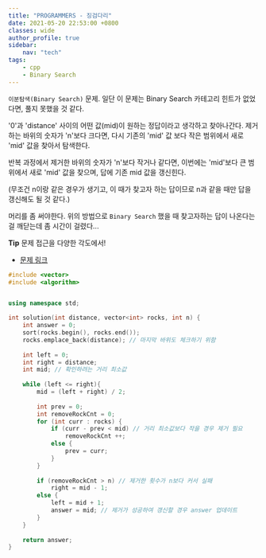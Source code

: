 ```yaml
---
title: "PROGRAMMERS - 징검다리"
date: 2021-05-20 22:53:00 +0800
classes: wide
author_profile: true
sidebar:
    nav: "tech"
tags:
    - cpp
    - Binary Search
---
```


`이분탐색(Binary Search)` 문제. 일단 이 문제는 Binary Search 카테고리 힌트가 없었다면, 풀지 못했을 것 같다.

'0'과 'distance' 사이의 어떤 값(mid)이 원하는 정답이라고 생각하고 찾아나간다. 제거하는 바위의 숫자가 'n'보다 크다면, 다시 기존의 'mid' 값 보다 작은 범위에서 새로 'mid' 값을 찾아서 탐색한다.

반복 과정에서 제거한 바위의 숫자가 'n'보다 작거나 같다면, 이번에는 'mid'보다 큰 범위에서 새로 'mid' 값을 찾으며, 답에 기존 mid 값을 갱신힌다.

(무조건 n이랑 같은 경우가 생기고, 이 때가 찾고자 하는 답이므로 n과 같을 때만 답을 갱신해도 될 것 같다.)

머리를 좀 써야한다. 위의 방법으로 `Binary Search` 했을 때 찾고자하는 답이 나온다는 걸 깨닫는데 좀 시간이 걸렸다...

**Tip** 문제 접근을 다양한 각도에서!

- [문제 링크](https://programmers.co.kr/learn/courses/30/lessons/43236)

```cpp
#include <vector>
#include <algorithm>


using namespace std;

int solution(int distance, vector<int> rocks, int n) {
    int answer = 0;
    sort(rocks.begin(), rocks.end());
    rocks.emplace_back(distance); // 마지막 바위도 체크하기 위함
    
    int left = 0;
    int right = distance;
    int mid; // 확인하려는 거리 최소값
    
    while (left <= right){
        mid = (left + right) / 2;
        
        int prev = 0;
        int removeRockCnt = 0;
        for (int curr : rocks) {
            if (curr - prev < mid) // 거리 최소값보다 작을 경우 제거 필요
                removeRockCnt ++;
            else {
                prev = curr;
            }
        }
        
        if (removeRockCnt > n) // 제거한 횟수가 n보다 커서 실패
            right = mid - 1;
        else {
            left = mid + 1;
            answer = mid; // 제거가 성공하여 갱신할 경우 answer 업데이트
        }        
    }
    
    return answer;
}
```